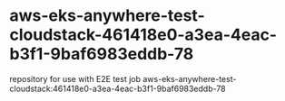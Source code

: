# aws-eks-anywhere-test-cloudstack-461418e0-a3ea-4eac-b3f1-9baf6983eddb-78
repository for use with E2E test job aws-eks-anywhere-test-cloudstack:461418e0-a3ea-4eac-b3f1-9baf6983eddb-78

